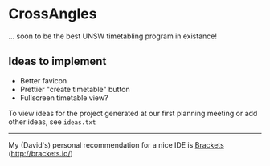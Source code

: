 # CrossAngles
... soon to be the best UNSW timetabling program in existance!

## Ideas to implement

  * Better favicon
  * Prettier "create timetable" button
  * Fullscreen timetable view?

To view ideas for the project generated at our first planning meeting or add other ideas, see `ideas.txt`

---

My (David's) personal recommendation for a nice IDE is [Brackets](http://brackets.io/) (<http://brackets.io/>)
